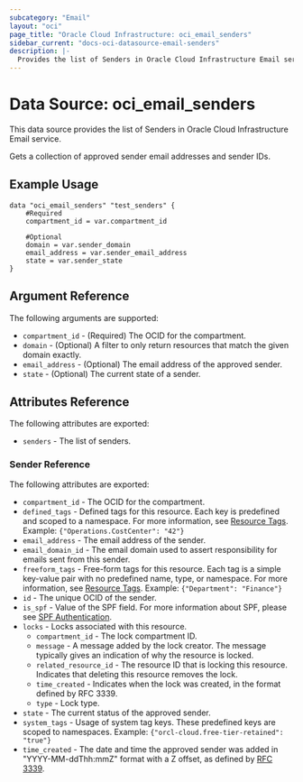 ```yaml
---
subcategory: "Email"
layout: "oci"
page_title: "Oracle Cloud Infrastructure: oci_email_senders"
sidebar_current: "docs-oci-datasource-email-senders"
description: |-
  Provides the list of Senders in Oracle Cloud Infrastructure Email service
---
```


# Data Source: oci_email_senders
This data source provides the list of Senders in Oracle Cloud Infrastructure Email service.

Gets a collection of approved sender email addresses and sender IDs.


## Example Usage

```hcl
data "oci_email_senders" "test_senders" {
	#Required
	compartment_id = var.compartment_id

	#Optional
	domain = var.sender_domain
	email_address = var.sender_email_address
	state = var.sender_state
}
```

## Argument Reference

The following arguments are supported:

* `compartment_id` - (Required) The OCID for the compartment.
* `domain` - (Optional) A filter to only return resources that match the given domain exactly.
* `email_address` - (Optional) The email address of the approved sender.
* `state` - (Optional) The current state of a sender.


## Attributes Reference

The following attributes are exported:

* `senders` - The list of senders.

### Sender Reference

The following attributes are exported:

* `compartment_id` - The OCID for the compartment.
* `defined_tags` - Defined tags for this resource. Each key is predefined and scoped to a namespace. For more information, see [Resource Tags](https://docs.cloud.oracle.com/iaas/Content/General/Concepts/resourcetags.htm).  Example: `{"Operations.CostCenter": "42"}` 
* `email_address` - The email address of the sender.
* `email_domain_id` - The email domain used to assert responsibility for emails sent from this sender. 
* `freeform_tags` - Free-form tags for this resource. Each tag is a simple key-value pair with no predefined name, type, or namespace. For more information, see [Resource Tags](https://docs.cloud.oracle.com/iaas/Content/General/Concepts/resourcetags.htm).  Example: `{"Department": "Finance"}` 
* `id` - The unique OCID of the sender.
* `is_spf` - Value of the SPF field. For more information about SPF, please see [SPF Authentication](https://docs.cloud.oracle.com/iaas/Content/Email/Concepts/overview.htm#components). 
* `locks` - Locks associated with this resource.
	* `compartment_id` - The lock compartment ID.
	* `message` - A message added by the lock creator. The message typically gives an indication of why the resource is locked. 
	* `related_resource_id` - The resource ID that is locking this resource. Indicates that deleting this resource removes the lock. 
	* `time_created` - Indicates when the lock was created, in the format defined by RFC 3339.
	* `type` - Lock type.
* `state` - The current status of the approved sender.
* `system_tags` - Usage of system tag keys. These predefined keys are scoped to namespaces. Example: `{"orcl-cloud.free-tier-retained": "true"}` 
* `time_created` - The date and time the approved sender was added in "YYYY-MM-ddThh:mmZ" format with a Z offset, as defined by [RFC 3339](https://tools.ietf.org/html/rfc3339). 

